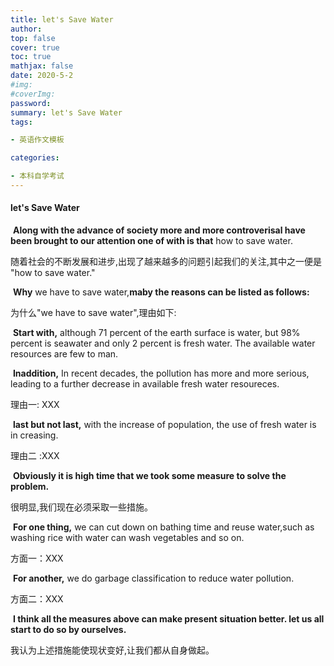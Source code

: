 ```yaml
---
title: let's Save Water
author: 
top: false
cover: true
toc: true
mathjax: false
date: 2020-5-2
#img: 
#coverImg:
password:
summary: let's Save Water
tags: 

- 英语作文模板

categories: 

- 本科自学考试
---
```


#### let's Save Water

​		**Along with the advance of society more and more controverisal have been brought to our attention one of with is that**  how to save water.

随着社会的不断发展和进步,出现了越来越多的问题引起我们的关注,其中之一便是 "how to save water."

​		**Why** we have to save water,**maby the reasons can be listed as follows:**

为什么"we have to save water",理由如下: 

​		**Start with,** although 71 percent of the earth surface is water, but 98% percent is seawater and only 2 percent is fresh water. The available water resources are few to man.

​		**Inaddition,** In recent decades, the pollution has more and more serious, leading to a further decrease in available fresh water resoureces.

理由一: XXX

​		**last but not last,** with the increase of population, the use of fresh water is in creasing.

理由二 :XXX

​		**Obviously it is high time that we took some measure to solve the problem.**

很明显,我们现在必须采取一些措施。

​		**For one thing,** we can cut down on bathing time and reuse water,such as washing rice with water can wash vegetables and so on.

方面一：XXX

​		**For another,** we do garbage classification to reduce water pollution.

方面二：XXX

​		**I think all the measures above can make present situation better. let us all start to do so by ourselves.**

我认为上述措施能使现状变好,让我们都从自身做起。